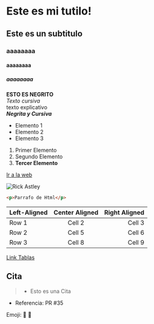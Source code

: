 <!-- Estos son Titulos -->
# Este es mi tutilo!  
## Este es un subtitulo  
### aaaaaaaa  
#### aaaaaaaa  
##### aaaaaaaa  

<!-- Esto es texto + estilos  -->
**ESTO ES NEGRITO**  
*Texto cursiva* <br>
texto explicativo  
**_Negrita y Cursiva_**

<!-- Listas -->
<!-- Lista Desordenada -->
- Elemento 1
- Elemento 2
- Elemento 3

<!-- Lista Ordenada -->
1. Primer Elemento
2. Segundo Elemento
3. **Tercer Elemento**

<!-- Links & imagen -->
[Ir a la web](https://vuejs.org/)

![Rick Astley](https://readrange.com/wp-content/uploads/2023/10/RR-hero-1.jpeg)

<!-- Poner Codigo -->
```html
<p>Parrafo de Html</p>
```

<!-- Tablas -->
| Left-Aligned  | Center Aligned  | Right Aligned |
|:------------- |:---------------:| -------------:|
| Row 1         | Cell 2          | Cell 3        |
| Row 2         | Cell 5          | Cell 6        |
| Row 3         | Cell 8          | Cell 9        |
[Link Tablas](https://denshub.com/es/howto-create-table-markdown/)

## Cita
>- Esto es una Cita

- Referencia: PR #35

Emoji: :fu: :middle_finger: 
